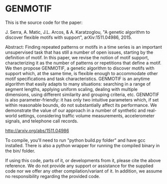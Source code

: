 # GENMOTIF

This is the source code for the paper:

J. Serra, A. Matic, J.L. Arcos, & A. Karatzoglou, "A genetic algorithm to discover flexible motifs with support", arXiv:1511.04986, 2015.

Abstract: Finding repeated patterns or motifs in a time series is an important unsupervised task that has still a number of open issues, starting by the definition of motif. In this paper, we revise the notion of motif support, characterizing it as the number of patterns or repetitions that define a motif. We then propose GENMOTIF, a genetic algorithm to discover motifs with support which, at the same time, is flexible enough to accommodate other motif specifications and task characteristics. GENMOTIF is an anytime algorithm that easily adapts to many situations: searching in a range of segment lengths, applying uniform scaling, dealing with multiple dimensions, using different similarity and grouping criteria, etc. GENMOTIF is also parameter-friendly: it has only two intuitive parameters which, if set within reasonable bounds, do not substantially affect its performance. We demonstrate the value of our approach in a number of synthetic and real-world settings, considering traffic volume measurements, accelerometer signals, and telephone call records.

http://arxiv.org/abs/1511.04986


To compile, you'll need to run "python build.py folder" and have gcc installed. There is also a python wrapper for running the compiled binary in the bin/ folder.

If using this code, parts of it, or developments from it, please cite the above reference. We do not provide any support or assistance for the supplied code nor we offer any other compilation/variant of it. In addition, we assume no responsibility regarding the provided code.

